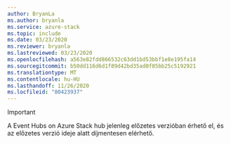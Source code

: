 ```yaml
---
author: BryanLa
ms.author: bryanla
ms.service: azure-stack
ms.topic: include
ms.date: 03/23/2020
ms.reviewer: bryanla
ms.lastreviewed: 03/23/2020
ms.openlocfilehash: a563e82fdd866532c63dd1bd53bbf1e8e195fa14
ms.sourcegitcommit: b50dd116d6d1f89d42bd35ad0f85bb25c5192921
ms.translationtype: MT
ms.contentlocale: hu-HU
ms.lasthandoff: 11/26/2020
ms.locfileid: "80423937"
---
```

> [!IMPORTANT]
> A Event Hubs on Azure Stack hub jelenleg előzetes verzióban érhető el, és az előzetes verzió ideje alatt díjmentesen elérhető.